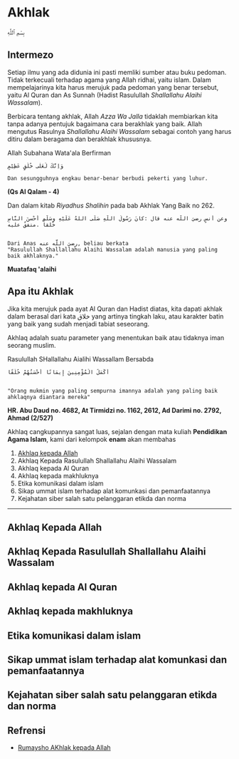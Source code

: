 # Akhlak


بِسْمِ ٱللَّٰهِ


## Intermezo
Setiap ilmu yang ada didunia ini pasti memliki sumber atau buku pedoman. Tidak terkecuali terhadap agama yang Allah ridhai, yaitu islam. Dalam mempelajarinya kita harus merujuk pada pedoman yang benar tersebut, yaitu Al Quran dan As Sunnah (Hadist Rasulullah _Shallallahu Alaihi Wassalam_).

Berbicara tentang akhlak, Allah _Azza Wa Jalla_ tidaklah membiarkan kita tanpa adanya pentujuk bagaimana cara berakhlak yang baik. Allah mengutus Rasulnya _Shallallahu Alaihi Wassalam_ sebagai contoh yang harus ditiru dalam beragama dan berakhlak khususnya.

Allah Subahana Wata'ala Berfirman

```
وَاِنَّكَ لَعَلٰى خُلُقٍ عَظِيْمٍ

Dan sesungguhnya engkau benar-benar berbudi pekerti yang luhur. 
```
**(Qs Al Qalam - 4)**

Dan dalam kitab _Riyadhus Shalihin_ pada bab Akhlak Yang Baik no 262.
```
وعن أَنسٍ رضيَ اللَّه عنه قال :كانَ رَسُولُ اللَّهِ صَلّى اللهُ عَلَيْهِ وسَلَّم أَحْسنَ النَّاسِ خُلقاً .متفقٌ عليه


Dari Anas رضيَ اللَّه عنه, beliau berkata
"Rasulullah Shallallahu Alaihi Wassalam adalah manusia yang paling baik akhlaknya."

```
**Muatafaq 'alaihi**

## Apa itu Akhlak
Jika kita merujuk pada ayat Al Quran dan Hadist diatas, kita dapati akhlak dalam berasal dari kata خلاق yang artinya tingkah laku, atau karakter batin yang baik yang sudah menjadi tabiat seseorang.

Akhlaq adalah suatu parameter yang menentukan baik atau tidaknya iman seorang muslim.

Rasulullah SHallallahu Aialihi Wassallam Bersabda
```
أَكْمَلُ الْمُؤْمِنِينَ إِيمَانًا أَحْسَنُهُمْ خُلُقًا


"Orang mukmin yang paling sempurna imannya adalah yang paling baik ahklaqnya diantara mereka"
```
**HR. Abu Daud no. 4682, At Tirmidzi no. 1162, 2612, Ad Darimi no. 2792, Ahmad (2/527)**


Akhlaq cangkupannya sangat luas, sejalan dengan mata kuliah **Pendidikan Agama Islam**, kami dari kelompok **enam** akan membahas
1. [Akhlaq kepada Allah](#Akhlaq-kepada-Allah)
2. Akhlaq Kepada Rasulullah Shallallahu Alaihi Wassalam
3. Akhlaq kepada Al Quran
4. Akhlaq kepada makhluknya
5. Etika komunikasi dalam islam
6. Sikap ummat islam terhadap alat komunkasi dan pemanfaatannya
7. Kejahatan siber salah satu pelanggaran etikda dan norma

___

## Akhlaq Kepada Allah
## Akhlaq Kepada Rasulullah Shallallahu Alaihi Wassalam
## Akhlaq kepada Al Quran
## Akhlaq kepada makhluknya
## Etika komunikasi dalam islam
## Sikap ummat islam terhadap alat komunkasi dan pemanfaatannya
## Kejahatan siber salah satu pelanggaran etikda dan norma




## Refrensi
* [Rumaysho AKhlak kepada Allah](https://rumaysho.com/875-jangan-sampingkan-akhlaq-terhadap-allah.html)
